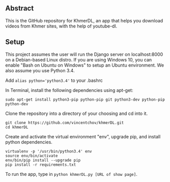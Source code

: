 ## Abstract
This is the GitHub repository for KhmerDL, an app that helps you download videos from Khmer sites, with the help of youtube-dl.

## Setup
This project assumes the user will run the Django server on localhost:8000 on a
Debian-based Linux distro.  If you are using Windows 10, you can enable "Bash on Ubuntu on Windows" to setup an Ubuntu environment.  We also assume you use Python 3.4.

Add ```alias python='python3.4'``` to your .bashrc

In Terminal, install the following dependencies using apt-get:

```
sudo apt-get install python3-pip python-pip git python3-dev python-pip python-dev
```

Clone the repository into a directory of your choosing and cd into it.

```
git clone https://github.com/vincentchov/khmerDL.git
cd khmerDL
```

Create and activate the virtual environment "env", upgrade pip, and install python dependencies.

```
virtualenv -p '/usr/bin/python3.4' env
source env/bin/activate
env/bin/pip install --upgrade pip
pip install -r requirements.txt
```

To run the app, type in ```python khmerDL.py [URL of show page]```.
